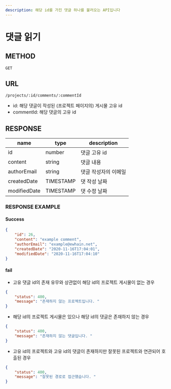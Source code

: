 ```yaml
---
description: 해당 id를 가진 댓글 하나를 불러오는 API입니다
---
```


# 댓글 읽기

## METHOD

```text
GET
```

## URL

```text
/projects/:id/comments/:commentId
```

* id: 해당 댓글이 작성된 \(프로젝트 페이지의\) 게시물 고유 id
* commentId: 해당 댓글의 고유 id

## RESPONSE

| name         | type      | description          |
| ------------ | --------- | -------------------- |
| id           | number    | 댓글 고유 id         |
| content      | string    | 댓글 내용            |
| authorEmail  | string    | 댓글 작성자의 이메일 |
| createdDate  | TIMESTAMP | 댓 작성 날짜         |
| modifiedDate | TIMESTAMP | 댓 수정 날짜         |

### RESPONSE EXAMPLE

#### Success

```json
{
    "id": 26,
    "content": "example comment",
    "authorEmail": "example@ewhain.net",
    "createdDate": "2020-11-16T17:04:01",
    "modifiedDate": "2020-11-16T17:04:10"
}
```



#### fail

- 고유 댓글 id의 존재 유무와 상관없이 해당 id의 프로젝트 게시물이 없는 경우

```json
{
    "status": 400,
    "message": "존재하지 않는 프로젝트입니다. "
}
```

- 해당 id의 프로젝트 게시물은 있으나 해당 id의 댓글은 존재하지 않는 경우

```json
{
    "status": 400,
    "message": "존재하지 않는 댓글입니다. "
}
```

- 고유 id의 프로젝트와 고유 id의 댓글이 존재하지만 잘못된 프로젝트와 연관되어 호출된 경우

```json
{
    "status": 400,
    "message": "잘못된 경로로 접근했습니다. "
}
```

